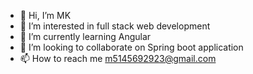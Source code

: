 - 👋 Hi, I’m MK
- 👀 I’m interested in full stack web development
- 🌱 I’m currently learning Angular
- 💞️ I’m looking to collaborate on Spring boot application
- 📫 How to reach me m5145692923@gmail.com

<!---
m441249833/m441249833 is a ✨ special ✨ repository because its `README.md` (this file) appears on your GitHub profile.
You can click the Preview link to take a look at your changes.
--->
